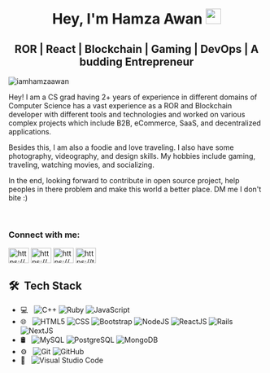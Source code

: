 <h1 align="center">Hey, I'm Hamza Awan <img src="https://raw.githubusercontent.com/aemmadi/aemmadi/master/wave.gif" width="30px"></h1> 
<h2 align="center">ROR | React | Blockchain | Gaming | DevOps | A budding Entrepreneur</h2>

<p align="left"> <img src="https://komarev.com/ghpvc/?username=iamhamzaawan&label=Profile%20views&color=0e75b6&style=flat" alt="iamhamzaawan" /> </p>
 
 Hey! I am a CS grad having 2+ years of experience in different domains of Computer Science has a vast experience as a ROR and Blockchain developer with different tools and technologies and worked on various complex projects which include B2B, eCommerce, SaaS, and decentralized applications. 

Besides this, I am also a foodie and love traveling. I also have some photography, videography, and design skills. My hobbies include gaming, traveling, watching movies, and socializing. 

In the end, looking forward to contribute in open source project, help peoples in there problem and make this world a better place. DM me I don't bite :)

<br>
<h3 align="left">Connect with me:</h3>
<p align="left">
<a href="https://www.linkedin.com/in/iamhamzaawan/" target="blank"><img align="center" src="https://cdn.jsdelivr.net/npm/simple-icons@3.0.1/icons/linkedin.svg" alt="https://www.linkedin.com/in/iamhamzaawan/" height="30" width="40" /></a>
<a href="https://www.instagram.com/iamhamzaamir/" target="blank"><img align="center" src="https://cdn.jsdelivr.net/npm/simple-icons@3.0.1/icons/instagram.svg" alt="https://www.instagram.com/iamhamzaamir/" height="30" width="40" /></a>
<a href="https://www.facebook.com/iamhamzawan/" target="blank"><img align="center" src="https://cdn.jsdelivr.net/npm/simple-icons@3.0.1/icons/facebook.svg" alt="https://www.facebook.com/iamhamzawan/" height="30" width="40" /></a>
<a href="https://twitter.com/iamhamzawan" target="blank"><img align="center" src="https://cdn.jsdelivr.net/npm/simple-icons@3.0.1/icons/twitter.svg" alt="https://twitter.com/iamhamzawan" height="30" width="40" /></a>


<!--
<h3 align="left">Languages and Tools:</h3>
<p align="left"> <a href="https://developer.android.com" target="_blank"> <img src="https://raw.githubusercontent.com/devicons/devicon/master/icons/android/android-original-wordmark.svg" alt="android" width="40" height="40"/> </a> <a href="https://www.cprogramming.com/" target="_blank"> <img src="https://raw.githubusercontent.com/devicons/devicon/master/icons/c/c-original.svg" alt="c" width="40" height="40"/> </a> <a href="https://www.w3schools.com/cpp/" target="_blank"> <img src="https://raw.githubusercontent.com/devicons/devicon/master/icons/cplusplus/cplusplus-original.svg" alt="cplusplus" width="40" height="40"/> </a> <a href="https://www.w3schools.com/css/" target="_blank"> <img src="https://raw.githubusercontent.com/devicons/devicon/master/icons/css3/css3-original-wordmark.svg" alt="css3" width="40" height="40"/> </a> <a href="https://flutter.dev" target="_blank"> <img src="https://www.vectorlogo.zone/logos/flutterio/flutterio-icon.svg" alt="flutter" width="40" height="40"/> </a> <a href="https://cloud.google.com" target="_blank"> <img src="https://www.vectorlogo.zone/logos/google_cloud/google_cloud-icon.svg" alt="gcp" width="40" height="40"/> </a> <a href="https://git-scm.com/" target="_blank"> <img src="https://www.vectorlogo.zone/logos/git-scm/git-scm-icon.svg" alt="git" width="40" height="40"/> </a> <a href="https://graphql.org" target="_blank"> <img src="https://www.vectorlogo.zone/logos/graphql/graphql-icon.svg" alt="graphql" width="40" height="40"/> </a> <a href="https://www.w3.org/html/" target="_blank"> <img src="https://raw.githubusercontent.com/devicons/devicon/master/icons/html5/html5-original-wordmark.svg" alt="html5" width="40" height="40"/> </a> <a href="https://www.java.com" target="_blank"> <img src="https://raw.githubusercontent.com/devicons/devicon/master/icons/java/java-original.svg" alt="java" width="40" height="40"/> </a> <a href="https://developer.mozilla.org/en-US/docs/Web/JavaScript" target="_blank"> <img src="https://raw.githubusercontent.com/devicons/devicon/master/icons/javascript/javascript-original.svg" alt="javascript" width="40" height="40"/> </a> <a href="https://kubernetes.io" target="_blank"> <img src="https://www.vectorlogo.zone/logos/kubernetes/kubernetes-icon.svg" alt="kubernetes" width="40" height="40"/> </a> <a href="https://nodejs.org" target="_blank"> <img src="https://raw.githubusercontent.com/devicons/devicon/master/icons/nodejs/nodejs-original-wordmark.svg" alt="nodejs" width="40" height="40"/> </a> <a href="https://reactjs.org/" target="_blank"> <img src="https://raw.githubusercontent.com/devicons/devicon/master/icons/react/react-original-wordmark.svg" alt="react" width="40" height="40"/> </a> <a href="https://www.tensorflow.org" target="_blank"> <img src="https://www.vectorlogo.zone/logos/tensorflow/tensorflow-icon.svg" alt="tensorflow" width="40" height="40"/> </a> </p> 
-->
  
## 🛠 &nbsp;Tech Stack
- 💻 &nbsp;
  ![C++](https://img.shields.io/badge/-C++-333333?style=flat&logo=C%2B%2B&logoColor=00599C)
  ![Ruby](https://img.shields.io/badge/-ruby-333333?style=flat&logo=ruby)
  ![JavaScript](https://img.shields.io/badge/-JavaScript-333333?style=flat&logo=javascript)
- 🌐 &nbsp;
  ![HTML5](https://img.shields.io/badge/-HTML5-333333?style=flat&logo=HTML5)
  ![CSS](https://img.shields.io/badge/-CSS-333333?style=flat&logo=CSS3&logoColor=1572B6)
  ![Bootstrap](https://img.shields.io/badge/-Bootstrap-333333?style=flat&logo=bootstrap&logoColor=563D7C)
  ![NodeJS](https://img.shields.io/badge/-Node.js-333333?style=flat&logo=node.js)
  ![ReactJS](https://img.shields.io/badge/-React-333333?style=flat&logo=react)
  ![Rails](https://img.shields.io/badge/-Rails-333333?style=flat&logo=ruby) 
  ![NextJS](https://img.shields.io/badge/-next.js-333333?style=flat&logo=next.js)
- 🛢 &nbsp;
  ![MySQL](https://img.shields.io/badge/-MySQL-333333?style=flat&logo=mysql) 
  ![PostgreSQL](https://img.shields.io/badge/-PostgreSQL-333333?style=flat&logo=postgresql)
  ![MongoDB](https://img.shields.io/badge/-mongodb-333333?style=flat&logo=mongodb)
- ⚙️ &nbsp;
  ![Git](https://img.shields.io/badge/-Git-333333?style=flat&logo=git)
  ![GitHub](https://img.shields.io/badge/-GitHub-333333?style=flat&logo=github) <!-- ![Markdown](https://img.shields.io/badge/-Markdown-333333?style=flat&logo=markdown) -->
- 🔧 &nbsp;
  ![Visual Studio Code](https://img.shields.io/badge/-Visual%20Studio%20Code-333333?style=flat&logo=visual-studio-code&logoColor=007ACC)

<!-- <p>&nbsp;<img align="center" src="https://github-readme-stats.vercel.app/api?username=m0dulat0r&show_icons=true&locale=en" alt="m0dulat0r" /></p>
<p><img align="center" src="https://github-readme-streak-stats.herokuapp.com/?user=m0dulat0r" alt="m0dulat0r" /></p> -->
